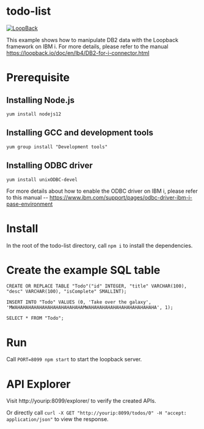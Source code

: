 # todo-list

[![LoopBack](https://github.com/strongloop/loopback-next/raw/master/docs/site/imgs/branding/Powered-by-LoopBack-Badge-(blue)-@2x.png)](http://loopback.io/)

This example shows how to manipulate DB2 data with the Loopback framework on IBM i. For more details, please refer to the manual  https://loopback.io/doc/en/lb4/DB2-for-i-connector.html

# Prerequisite

## Installing Node.js
`yum install nodejs12`

## Installing GCC and development tools
`yum group install "Development tools"`

## Installing ODBC driver
`yum install unixODBC-devel`

For more details about how to enable the ODBC driver on IBM i, please refer to this manual -- https://www.ibm.com/support/pages/odbc-driver-ibm-i-pase-environment

# Install
In the root of the todo-list directory, call `npm i` to install the dependencies.

# Create the example SQL table
```
CREATE OR REPLACE TABLE "Todo"("id" INTEGER, "title" VARCHAR(100), "desc" VARCHAR(100), "isComplete" SMALLINT);

INSERT INTO "Todo" VALUES (0, 'Take over the galaxy', 'MWAHAHAHAHAHAHAHAHAHAHAHAHAMWAHAHAHAHAHAHAHAHAHAHAHAHA', 1);

SELECT * FROM "Todo";
```

# Run
Call `PORT=8099 npm start` to start the loopback server.

# API Explorer
Visit http://yourip:8099/explorer/ to verify the created APIs.

Or directly call `curl -X GET "http://yourip:8099/todos/0" -H "accept: application/json"` to view the response.
